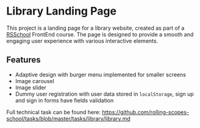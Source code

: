 # Library Landing Page
This project is a landing page for a library website, created as part of a [RSSchool](https://rs.school/) FrontEnd course. The page is designed to provide a smooth and engaging user experience with various interactive elements.
## Features
- Adaptive design with burger menu implemented for smaller screens
- Image carousel 
- Image slider
- Dummy user registration with user data stored in `localStorage`, sign up and sign in forms have fields validation

Full technical task can be found here: https://github.com/rolling-scopes-school/tasks/blob/master/tasks/library/library.md
